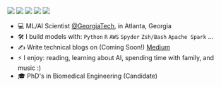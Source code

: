[<img src="https://img.shields.io/badge/website-000000?style=for-the-badge&logo=About.me&logoColor=white" />](https://crisbarrera.com)
[<img src="https://img.shields.io/badge/Medium-12100E?style=for-the-badge&logo=medium&logoColor=white" />](https://medium.com/@cris.rbarreram)
[<img src="https://img.shields.io/badge/linkedin-%230077B5.svg?&style=for-the-badge&logo=linkedin&logoColor=white" />](https://linkedin.com/cristian-barrera-63205997)
[<img src="https://img.shields.io/badge/Twitter-1DA1F2?style=for-the-badge&logo=twitter&logoColor=white" />](https://twitter.com/maberyick)
[<img src="https://img.shields.io/badge/Kaggle-20BEFF?style=for-the-badge&logo=Kaggle&logoColor=white" />](https://www.kaggle.com/crisbarrera)

- :computer: ML/AI Scientist [@GeorgiaTech](https://bme.gatech.edu/bme/), in Atlanta, Georgia
- :hammer_and_wrench: I build models with: `Python` `R` `AWS` `Spyder` `Zsh/Bash` `Apache Spark` ...
- :writing_hand: Write technical blogs on (Coming Soon!) [Medium](https://medium.com/@cris.rbarreram)
- ⚡ I enjoy: reading, learning about AI, spending time with family, and music :)
- :mortar_board: PhD's in Biomedical Engineering (Candidate)
